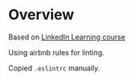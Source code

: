 # Overview

Based on [LinkedIn Learning course](https://www.linkedin.com/learning/learning-node-js-2/)

Using airbnb rules for linting.

Copied `.eslintrc` manually.

